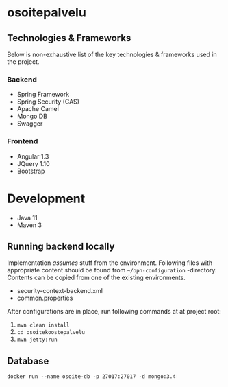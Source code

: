 osoitepalvelu
=============

## Technologies & Frameworks

Below is non-exhaustive list of the key technologies & frameworks used in the project.

### Backend

* Spring Framework
* Spring Security (CAS)
* Apache Camel
* Mongo DB
* Swagger

### Frontend

* Angular 1.3
* JQuery 1.10
* Bootstrap

# Development

* Java 11
* Maven 3

## Running backend locally

Implementation _assumes_ stuff from the environment.
Following files with appropriate content should be found from `~/oph-configuration` -directory.
Contents can be copied from one of the existing environments.
* security-context-backend.xml
* common.properties

After configurations are in place, run following commands at at project root: 
1. `mvn clean install`
2. `cd osoitekoostepalvelu`
3. `mvn jetty:run`

## Database

    docker run --name osoite-db -p 27017:27017 -d mongo:3.4
